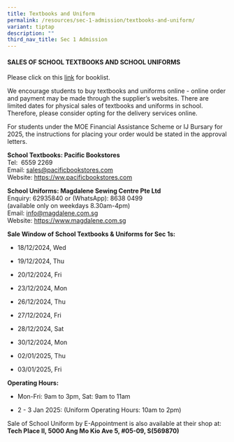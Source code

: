 ```yaml
---
title: Textbooks and Uniform
permalink: /resources/sec-1-admission/textbooks-and-uniform/
variant: tiptap
description: ""
third_nav_title: Sec 1 Admission
---
```

<h4><strong>SALES OF SCHOOL TEXTBOOKS AND SCHOOL UNIFORMS</strong></h4>
<p>Please click on this <a href="https://www.chijsec.edu.sg/resources/parents/booklist/" rel="noopener noreferrer nofollow" target="_blank">link</a> for
booklist.</p>
<p>We encourage students to buy textbooks and uniforms online - online order
and payment may be made through the supplier’s websites. There are limited
dates for physical sales of textbooks and uniforms in school. Therefore,
please consider opting for the delivery services online.</p>
<p>For students under the MOE Financial Assistance Scheme or IJ Bursary for
2025, the instructions for placing your order would be stated in the approval
letters.</p>
<p><strong>School Textbooks: Pacific Bookstores </strong>
<br>Tel:&nbsp; 6559 2269
<br>Email: <a href="mailto:sales@pacificbookstores.com" rel="noopener noreferrer nofollow" target="_blank">sales@pacificbookstores.com</a>
<br>Website: <a href="https://www.pacificbookstores.com" rel="noopener noreferrer nofollow" target="_blank">https://ww.pacificbookstores.com</a>
</p>
<p><strong>School Uniforms: Magdalene Sewing Centre Pte Ltd </strong>
<br>Enquiry: 62935840 or (WhatsApp): 8638 0499
<br>(available only on weekdays 8.30am-4pm)
<br>Email: <a href="mailto:info@magdalene.com.sg" rel="noopener noreferrer nofollow" target="_blank">info@magdalene.com.sg</a>
<br>Website: <a href="https://www.magdalene.com.sg" rel="noopener noreferrer nofollow" target="_blank">https://www.magdalene.com.sg</a>
</p>
<p><strong>Sale Window of School Textbooks &amp; Uniforms for Sec 1s:&nbsp;</strong>
</p>
<ul data-tight="true" class="tight">
<li>
<p>18/12/2024, Wed</p>
</li>
<li>
<p>19/12/2024, Thu</p>
</li>
<li>
<p>20/12/2024, Fri</p>
</li>
<li>
<p>23/12/2024, Mon</p>
</li>
<li>
<p>26/12/2024, Thu</p>
</li>
<li>
<p>27/12/2024, Fri</p>
</li>
<li>
<p>28/12/2024, Sat</p>
</li>
<li>
<p>30/12/2024, Mon</p>
</li>
<li>
<p>02/01/2025, Thu</p>
</li>
<li>
<p>03/01/2025, Fri</p>
<p></p>
</li>
</ul>
<p><strong>Operating Hours:</strong>
</p>
<ul data-tight="true" class="tight">
<li>
<p>Mon-Fri: 9am to 3pm, Sat: 9am to 11am</p>
</li>
<li>
<p>2 - 3 Jan 2025: (Uniform Operating Hours: 10am to 2pm)</p>
</li>
</ul>
<p>Sale of School Uniform by E-Appointment is also available at their shop
at: <strong>Tech Place II, 5000 Ang Mo Kio Ave 5, #05-09, S(569870)</strong>
</p>